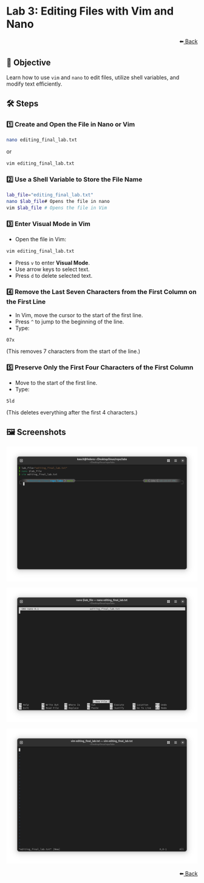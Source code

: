 # Lab 3: Editing Files with Vim and Nano

<div align="right">
    ⬅️<a href="../README.md"> Back</a>
</div>

## 📌 Objective
Learn how to use `vim` and `nano` to edit files, utilize shell variables, and modify text efficiently.

## 🛠️ Steps

### 1️⃣ **Create and Open the File in Nano or Vim**
```bash
nano editing_final_lab.txt
```
or
```bash
vim editing_final_lab.txt
```

### 2️⃣ **Use a Shell Variable to Store the File Name**
```bash
lab_file="editing_final_lab.txt"
nano $lab_file# Opens the file in nano
vim $lab_file # Opens the file in Vim
```

### 3️⃣ **Enter Visual Mode in Vim**
- Open the file in Vim:
```bash
vim editing_final_lab.txt
```
- Press `v` to enter **Visual Mode**.
- Use arrow keys to select text.
- Press `d` to delete selected text.

### 4️⃣ **Remove the Last Seven Characters from the First Column on the First Line**
- In Vim, move the cursor to the start of the first line.
- Press `^` to jump to the beginning of the line.
- Type:
```
07x
```
(This removes 7 characters from the start of the line.)

### 5️⃣ **Preserve Only the First Four Characters of the First Column**
- Move to the start of the first line.
- Type:
```
5ld
```
(This deletes everything after the first 4 characters.)

## 🖼️ **Screenshots**
![Lab 3 Screenshot](lab3.png) 

![Lab 3 Screenshot](lab3b.png) 

![Lab 3 Screenshot](lab3c.png)

<div align="right">
    ⬅️<a href="../README.md"> Back</a>
</div>
